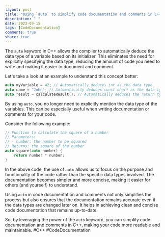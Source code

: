 ```yaml
---
layout: post
title: "Using `auto` to simplify code documentation and comments in C++"
description: " "
date: 2023-09-15
tags: [CodeDocumentation]
comments: true
share: true
---
```


The `auto` keyword in C++ allows the compiler to automatically deduce the data type of a variable based on its initializer. This eliminates the need for explicitly specifying the data type, reducing the amount of code you need to write and making it easier to document and comment.

Let's take a look at an example to understand this concept better:

```cpp
auto myVariable = 42; // Automatically deduces int as the data type
auto name = "John"; // Automatically deduces const char* as the data type
auto result = calculateResult(); // Automatically deduces the return type of `calculateResult()`
```

By using `auto`, you no longer need to explicitly mention the data type of the variables. This can be especially useful when writing documentation or comments for your code.

Consider the following example:

```cpp
// Function to calculate the square of a number
// Parameters:
// - number: the number to be squared
// Returns: the square of the number
auto square(auto number) {
    return number * number;
}
```

In the above code, the use of `auto` allows us to focus on the purpose and functionality of the code rather than the specific data types involved. The documentation becomes simpler and more concise, making it easier for others (and yourself) to understand.

Using `auto` in code documentation and comments not only simplifies the process but also ensures that the documentation remains accurate even if the data types are changed later on. It helps in achieving clean and concise code documentation that remains up-to-date.

So, by leveraging the power of the `auto` keyword, you can simplify code documentation and comments in C++, making your code more readable and maintainable. #C++ #CodeDocumentation